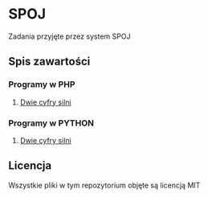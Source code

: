 # SPOJ
Zadania przyjęte przez system SPOJ

## Spis zawartości
### Programy w PHP
1. [Dwie cyfry silni](FCTRL3/source.php)

### Programy w PYTHON
1. [Dwie cyfry silni](FCTRL3/source.py)

## Licencja
Wszystkie pliki w tym repozytorium objęte są licencją MIT
